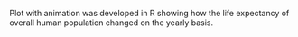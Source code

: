 Plot with animation was developed in R showing how the life expectancy of overall human population changed on the yearly basis.
